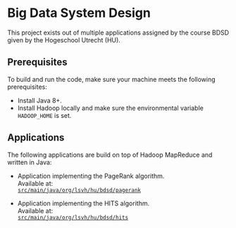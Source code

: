 # Big Data System Design
This project exists out of multiple applications assigned by the course BDSD given by the
Hogeschool Utrecht (HU).

## Prerequisites
To build and run the code, make sure your machine meets the following prerequisites:
- Install Java 8+.
- Install Hadoop locally and make sure the environmental variable `HADOOP_HOME` is set.


## Applications
The following applications are build on top of Hadoop MapReduce and written in Java:  
- Application implementing the PageRank algorithm.  
  Available at:  
  [`src/main/java/org/lsvh/hu/bdsd/pagerank`](src/main/java/org/lsvh/hu/bdsd/pagerank)
  
- Application implementing the HITS algorithm.  
  Available at:  
  [`src/main/java/org/lsvh/hu/bdsd/hits`](src/main/java/org/lsvh/hu/bdsd/hits)
  
